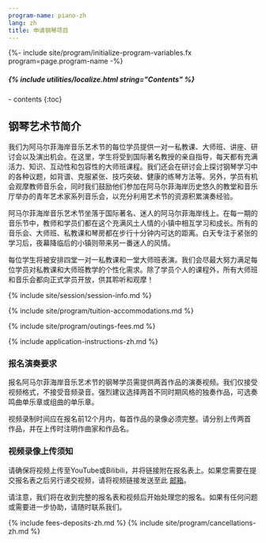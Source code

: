 ```yaml
---
program-name: piano-zh
lang: zh
title: 申请钢琴项目
---
```

{%- include site/program/initialize-program-variables.fx program=page.program-name -%}

<div class="highlight-box" markdown="1">
<h5>{% include utilities/localize.html string="Contents" %}</h5>
- contents
{:toc}
</div>

## 钢琴艺术节简介

我们为阿马尔菲海岸音乐艺术节的每位学员提供一对一私教课、大师班、讲座、研讨会以及演出机会。在这里，学生将受到国际著名教授的亲自指导，每天都有充满活力、知识、互动性和包容性的大师班课程。我们还会在研讨会上探讨钢琴学习中的各种议题，如背谱、克服紧张、技巧突破、健康的练琴方法等。另外，学员有机会观摩教师音乐会，同时我们鼓励他们参加在阿马尔菲海岸历史悠久的教堂和音乐厅举办的青年艺术家系列音乐会，以充分利用艺术节的资源积累演奏经验。

阿马尔菲海岸音乐艺术节坐落于国际著名、迷人的阿马尔菲海岸线上。在每一期的音乐节中，教师和学员们都在这个充满风土人情的小镇中相互学习和成长。所有的音乐会、大师班、私教课和琴房都在步行十分钟内可达的距离。白天专注于紧张的学习后，夜幕降临后的小镇则带来另一番迷人的风情。

每位学生将被安排四堂一对一私教课和一堂大师班表演。我们会尽最大努力满足每位学员对私教课和大师班教学的个性化需求。除了学员个人的课程外，所有大师班和音乐会都向正式学员开放，供其聆听和观摩！

{% include site/session/session-info.md %}

{% include site/program/tuition-accommodations.md %}

{% include site/program/outings-fees.md %}

{% include application-instructions-zh.md %}

### 报名演奏要求

报名阿马尔菲海岸音乐艺术节的钢琴学员需提供两首作品的演奏视频。我们仅接受视频格式，不接受音频录音。强烈建议选择两首不同时期风格的独奏作品，可选奏鸣曲单乐章或组曲的单乐章。

视频录制时间应在报名前12个月内，每首作品的录像必须完整。请分别上传两首作品，并在上传时注明作曲家和作品名。


### 视频录像上传须知

请确保将视频上传至YouTube或Bilibili，并将链接附在报名表上。如果您需要在提交报名表之后另行递交视频，请将视频链接发送至此 [邮箱](mailto:recordings@amalfi-festival.org)。

请注意，我们将在收到完整的报名表和视频后开始处理您的报名。如果有任何问题或需要进一步协助，请随时联系我们。

{% include fees-deposits-zh.md %}
{% include site/program/cancellations-zh.md %}
